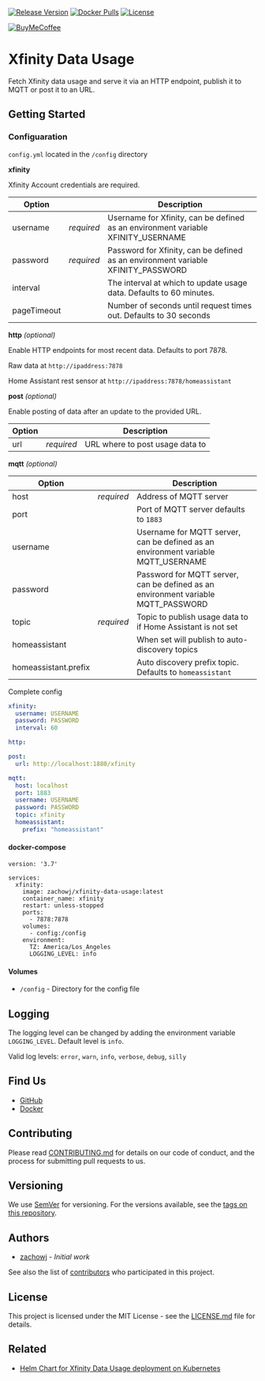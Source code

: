 [![Release Version][release-shield]][release-link] [![Docker Pulls][docker-pulls]][docker-link] [![License][license-shield]](LICENSE.md)

[![BuyMeCoffee][buymecoffee-shield]][buymecoffee-link]

# Xfinity Data Usage

Fetch Xfinity data usage and serve it via an HTTP endpoint, publish it to MQTT or post it to an URL.

## Getting Started

### Configuaration

`config.yml` located in the `/config` directory

**xfinity**

Xfinity Account credentials are required.

| Option      |            | Description                                                                      |
| ----------- | ---------- | -------------------------------------------------------------------------------- |
| username    | _required_ | Username for Xfinity, can be defined as an environment variable XFINITY_USERNAME |
| password    | _required_ | Password for Xfinity, can be defined as an environment variable XFINITY_PASSWORD |
| interval    |            | The interval at which to update usage data. Defaults to 60 minutes.              |
| pageTimeout |            | Number of seconds until request times out. Defaults to 30 seconds                |

**http** _(optional)_

Enable HTTP endpoints for most recent data. Defaults to port 7878.

Raw data at `http://ipaddress:7878`

Home Assistant rest sensor at `http://ipaddress:7878/homeassistant`

**post** _(optional)_

Enable posting of data after an update to the provided URL.

| Option |            | Description                     |
| ------ | ---------- | ------------------------------- |
| url    | _required_ | URL where to post usage data to |

**mqtt** _(optional)_

| Option               |            | Description                                                                       |
| -------------------- | ---------- | --------------------------------------------------------------------------------- |
| host                 | _required_ | Address of MQTT server                                                            |
| port                 |            | Port of MQTT server defaults to `1883`                                            |
| username             |            | Username for MQTT server, can be defined as an environment variable MQTT_USERNAME |
| password             |            | Password for MQTT server, can be defined as an environment variable MQTT_PASSWORD |
| topic                | _required_ | Topic to publish usage data to if Home Assistant is not set                       |
| homeassistant        |            | When set will publish to auto-discovery topics                                    |
| homeassistant.prefix |            | Auto discovery prefix topic. Defaults to `homeassistant`                          |

Complete config

```yaml
xfinity:
  username: USERNAME
  password: PASSWORD
  interval: 60

http:

post:
  url: http://localhost:1880/xfinity

mqtt:
  host: localhost
  port: 1883
  username: USERNAME
  password: PASSWORD
  topic: xfinity
  homeassistant:
    prefix: "homeassistant"
```

#### docker-compose

```
version: '3.7'

services:
  xfinity:
    image: zachowj/xfinity-data-usage:latest
    container_name: xfinity
    restart: unless-stopped
    ports:
      - 7878:7878
    volumes:
      - config:/config
    environment:
      TZ: America/Los_Angeles
      LOGGING_LEVEL: info
```

#### Volumes

- `/config` - Directory for the config file

## Logging

The logging level can be changed by adding the environment variable `LOGGING_LEVEL`. Default level is `info`.

Valid log levels: `error`, `warn`, `info`, `verbose`, `debug`, `silly`

## Find Us

- [GitHub](https://github.com/zachowj/xfinity-data-usage)
- [Docker](https://hub.docker.com/r/zachowj/xfinity-data-usage)

## Contributing

Please read [CONTRIBUTING.md](CONTRIBUTING.md) for details on our code of conduct, and the process for submitting pull requests to us.

## Versioning

We use [SemVer](http://semver.org/) for versioning. For the versions available, see the
[tags on this repository](https://github.com/zachowj/xfinity-data-usage/tags).

## Authors

- [zachowj](https://github.com/zachowj) - _Initial work_

See also the list of [contributors](https://github.com/zachowj/xfinity-data-usage/contributors) who
participated in this project.

## License

This project is licensed under the MIT License - see the [LICENSE.md](LICENSE.md) file for details.

## Related

- [Helm Chart for Xfinity Data Usage deployment on Kubernetes](https://github.com/naterator/helm-charts/tree/main/xfinity-data-usage)

[license-shield]: https://img.shields.io/github/license/zachowj/xfinity-data-usage.svg?style=for-the-badge
[release-link]: https://github.com/zachowj/xfinity-data-usage/releases
[release-shield]: https://img.shields.io/github/v/release/zachowj/xfinity-data-usage?style=for-the-badge
[docker-pulls]: https://img.shields.io/docker/pulls/zachowj/xfinity-data-usage?style=for-the-badge
[docker-link]: https://hub.docker.com/r/zachowj/xfinity-data-usage
[buymecoffee-link]: https://www.buymeacoffee.com/zachowj
[buymecoffee-shield]: https://www.buymeacoffee.com/assets/img/custom_images/orange_img.png
